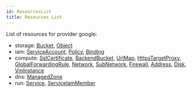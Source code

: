```yaml
---
id: ResourcesList
title: Resources List
---
```


List of resources for provider google:

- storage:
  [Bucket](./resources/Storage/Bucket.md), [Object](./resources/Storage/Object.md)
- iam:
  [ServiceAccount](./resources/IAM/ServiceAccount.md), [Policy](./resources/IAM/Policy.md), [Binding](./resources/IAM/Binding.md)
- compute:
  [SslCertificate](./resources/Compute/SslCertificate.md), [BackendBucket](./resources/Compute/BackendBucket.md), [UrlMap](./resources/Compute/UrlMap.md), [HttpsTargetProxy](./resources/Compute/HttpsTargetProxy.md), [GlobalForwardingRule](./resources/Compute/GlobalForwardingRule.md), [Network](./resources/Compute/Network.md), [SubNetwork](./resources/Compute/SubNetwork.md), [Firewall](./resources/Compute/Firewall.md), [Address](./resources/Compute/Address.md), [Disk](./resources/Compute/Disk.md), [VmInstance](./resources/Compute/VmInstance.md)
- dns:
  [ManagedZone](./resources/dns/ManagedZone.md)
- run:
  [Service](./resources/RUN/Service.md), [ServiceIamMember](./resources/RUN/ServiceIamMember.md)
